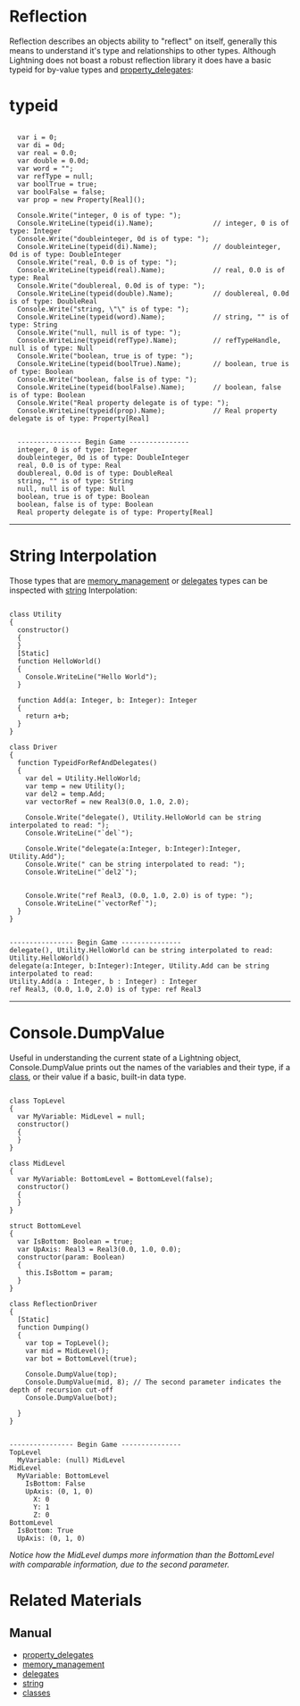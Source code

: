 # Reflection
Reflection describes an objects ability to "reflect" on itself, generally this means to understand it's type and relationships to other types. Although Lightning does not boast a robust reflection library it does have a basic typeid for by-value types and [property_delegates](https://plasmaengine.github.io/PlasmaDocs/Plasma1/Editor/Lightning/property_delegates.md):

 # typeid
<pre><code class="language-csharp">
  var i = 0;
  var di = 0d;
  var real = 0.0;
  var double = 0.0d;
  var word = "";
  var refType = null;
  var boolTrue = true;
  var boolFalse = false;
  var prop = new Property[Real]();        
  
  Console.Write("integer, 0 is of type: ");
  Console.WriteLine(typeid(i).Name);               // integer, 0 is of type: Integer
  Console.Write("doubleinteger, 0d is of type: ");
  Console.WriteLine(typeid(di).Name);              // doubleinteger, 0d is of type: DoubleInteger
  Console.Write("real, 0.0 is of type: ");
  Console.WriteLine(typeid(real).Name);            // real, 0.0 is of type: Real
  Console.Write("doublereal, 0.0d is of type: ");
  Console.WriteLine(typeid(double).Name);          // doublereal, 0.0d is of type: DoubleReal
  Console.Write("string, \"\" is of type: ");
  Console.WriteLine(typeid(word).Name);            // string, "" is of type: String
  Console.Write("null, null is of type: ");
  Console.WriteLine(typeid(refType).Name);         // refTypeHandle, null is of type: Null
  Console.Write("boolean, true is of type: ");
  Console.WriteLine(typeid(boolTrue).Name);        // boolean, true is of type: Boolean
  Console.Write("boolean, false is of type: ");
  Console.WriteLine(typeid(boolFalse).Name);       // boolean, false is of type: Boolean   
  Console.Write("Real property delegate is of type: "); 
  Console.WriteLine(typeid(prop).Name);            // Real property delegate is of type: Property[Real]
</code></pre>

<pre><code class="language-csharp">
  ---------------- Begin Game ---------------
  integer, 0 is of type: Integer
  doubleinteger, 0d is of type: DoubleInteger
  real, 0.0 is of type: Real
  doublereal, 0.0d is of type: DoubleReal
  string, "" is of type: String
  null, null is of type: Null
  boolean, true is of type: Boolean
  boolean, false is of type: Boolean
  Real property delegate is of type: Property[Real]
</code></pre>
--------------------
 # String Interpolation

Those types that are [memory_management](https://plasmaengine.github.io/PlasmaDocs/Plasma1/Editor/Lightning/memory_management.md) or [delegates](https://plasmaengine.github.io/PlasmaDocs/Plasma1/Editor/Lightning/delegates.md) types can be inspected with [string](https://plasmaengine.github.io/PlasmaDocs/Plasma1/Editor/Lightning/lightning_base_types/string.md) Interpolation:

<pre><code class="language-csharp">
class Utility
{
  constructor()
  {
  }
  [Static]
  function HelloWorld()
  {
    Console.WriteLine("Hello World");
  }
  
  function Add(a: Integer, b: Integer): Integer
  {
    return a+b;
  }
}

class Driver 
{
  function TypeidForRefAndDelegates()
  {
    var del = Utility.HelloWorld;
    var temp = new Utility();
    var del2 = temp.Add;
    var vectorRef = new Real3(0.0, 1.0, 2.0);

    Console.Write("delegate(), Utility.HelloWorld can be string interpolated to read: "); 
    Console.WriteLine("`del`");
    
    Console.Write("delegate(a:Integer, b:Integer):Integer, Utility.Add");
    Console.Write(" can be string interpolated to read: ");
    Console.WriteLine("`del2`");

    
    Console.Write("ref Real3, (0.0, 1.0, 2.0) is of type: ");
    Console.WriteLine("`vectorRef`");
  }
}
</code></pre>

<pre><code class="language-csharp">
---------------- Begin Game ---------------
delegate(), Utility.HelloWorld can be string interpolated to read: Utility.HelloWorld()
delegate(a:Integer, b:Integer):Integer, Utility.Add can be string interpolated to read: 
Utility.Add(a : Integer, b : Integer) : Integer
ref Real3, (0.0, 1.0, 2.0) is of type: ref Real3
</code></pre>
--------------

 # Console.DumpValue

Useful in understanding the current state of a Lightning object, Console.DumpValue prints out the names of the variables and their type, if a [class](https://plasmaengine.github.io/PlasmaDocs/Plasma1/Editor/Lightning/classes.md), or their value if a basic, built-in data type.

<pre><code class="language-csharp">
class TopLevel
{
  var MyVariable: MidLevel = null;
  constructor()
  {
  }
}

class MidLevel
{
  var MyVariable: BottomLevel = BottomLevel(false);
  constructor()
  {
  }
}

struct BottomLevel
{
  var IsBottom: Boolean = true;
  var UpAxis: Real3 = Real3(0.0, 1.0, 0.0);
  constructor(param: Boolean)
  {
    this.IsBottom = param;
  }
}
    
class ReflectionDriver
{
  [Static]
  function Dumping()
  {
    var top = TopLevel();
    var mid = MidLevel();
    var bot = BottomLevel(true);
    
    Console.DumpValue(top);
    Console.DumpValue(mid, 8); // The second parameter indicates the depth of recursion cut-off
    Console.DumpValue(bot);
    
  }
}
</code></pre>

<pre><code class="language-csharp">
---------------- Begin Game ---------------
TopLevel
  MyVariable: (null) MidLevel
MidLevel
  MyVariable: BottomLevel
    IsBottom: False
    UpAxis: (0, 1, 0)
      X: 0
      Y: 1
      Z: 0
BottomLevel
  IsBottom: True
  UpAxis: (0, 1, 0)
</code></pre>

*Notice how the MidLevel dumps more information than the BottomLevel with comparable information, due to the second parameter.*

 # Related Materials
 ## Manual

- [property_delegates](https://plasmaengine.github.io/PlasmaDocs/Plasma1/Editor/Lightning/property_delegates.md)
- [memory_management](https://plasmaengine.github.io/PlasmaDocs/Plasma1/Editor/Lightning/memory_management.md)
- [delegates](https://plasmaengine.github.io/PlasmaDocs/Plasma1/Editor/Lightning/delegates.md)
- [string](https://plasmaengine.github.io/PlasmaDocs/Plasma1/Editor/Lightning/lightning_base_types/string.md)
- [classes](https://plasmaengine.github.io/PlasmaDocs/Plasma1/Editor/Lightning/classes.md)
 

 